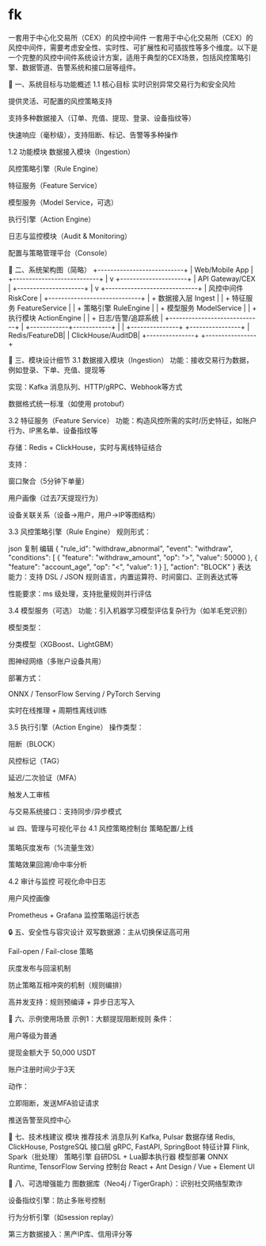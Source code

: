 # fk
一套用于中心化交易所（CEX）的风控中间件
一套用于中心化交易所（CEX）的风控中间件，需要考虑安全性、实时性、可扩展性和可插拔性等多个维度。以下是一个完整的风控中间件系统设计方案，适用于典型的CEX场景，包括风控策略引擎、数据管道、告警系统和接口层等组件。

🧠 一、系统目标与功能概述
1.1 核心目标
实时识别异常交易行为和安全风险

提供灵活、可配置的风控策略支持

支持多种数据接入（订单、充值、提现、登录、设备指纹等）

快速响应（毫秒级），支持阻断、标记、告警等多种操作

1.2 功能模块
数据接入模块（Ingestion）

风控策略引擎（Rule Engine）

特征服务（Feature Service）

模型服务（Model Service，可选）

执行引擎（Action Engine）

日志与监控模块（Audit & Monitoring）

配置与策略管理平台（Console）

🔧 二、系统架构图（简略）
               +---------------------------+
               |       Web/Mobile App      |
               +---------------------------+
                          |
                          v
                +---------------------+
                |   API Gateway/CEX   |
                +---------------------+
                          |
                          v
            +-----------------------------+
            |     风控中间件 RiskCore     |
            +-----------------------------+
            | + 数据接入层 Ingest        |
            | + 特征服务 FeatureService |
            | + 策略引擎 RuleEngine     |
            | + 模型服务 ModelService   |
            | + 执行模块 ActionEngine   |
            | + 日志/告警/追踪系统     |
            +-----------------------------+
                          |
             +------------+------------+
             |                         |
     +---------------+         +----------------+
     | Redis/FeatureDB|        | ClickHouse/AuditDB|
     +---------------+         +----------------+

🧩 三、模块设计细节
3.1 数据接入模块（Ingestion）
功能：接收交易行为数据，例如登录、下单、充值、提现等

实现：Kafka 消息队列、HTTP/gRPC、Webhook等方式

数据格式统一标准（如使用 protobuf）

3.2 特征服务（Feature Service）
功能：构造风控所需的实时/历史特征，如账户行为、IP黑名单、设备指纹等

存储：Redis + ClickHouse，实时与离线特征结合

支持：

窗口聚合（5分钟下单量）

用户画像（过去7天提现行为）

设备关联关系（设备→用户，用户→IP等图结构）

3.3 风控策略引擎（Rule Engine）
规则形式：

json
复制
编辑
{
  "rule_id": "withdraw_abnormal",
  "event": "withdraw",
  "conditions": [
    { "feature": "withdraw_amount", "op": ">", "value": 50000 },
    { "feature": "account_age", "op": "<", "value": 1 }
  ],
  "action": "BLOCK"
}
表达能力：支持 DSL / JSON 规则语言，内置运算符、时间窗口、正则表达式等

性能要求：ms 级处理，支持批量规则并行评估

3.4 模型服务（可选）
功能：引入机器学习模型评估复杂行为（如羊毛党识别）

模型类型：

分类模型（XGBoost、LightGBM）

图神经网络（多账户设备共用）

部署方式：

ONNX / TensorFlow Serving / PyTorch Serving

实时在线推理 + 周期性离线训练

3.5 执行引擎（Action Engine）
操作类型：

阻断（BLOCK）

风控标记（TAG）

延迟/二次验证（MFA）

触发人工审核

与交易系统接口：支持同步/异步模式

📊 四、管理与可视化平台
4.1 风控策略控制台
策略配置/上线

策略灰度发布（%流量生效）

策略效果回溯/命中率分析

4.2 审计与监控
可视化命中日志

用户风控画像

Prometheus + Grafana 监控策略运行状态

🔒 五、安全性与容灾设计
双写数据源：主从切换保证高可用

Fail-open / Fail-close 策略

灰度发布与回滚机制

防止策略互相冲突的机制（规则编排）

高并发支持：规则预编译 + 异步日志写入

🧪 六、示例使用场景
示例1：大额提现阻断规则
条件：

用户等级为普通

提现金额大于 50,000 USDT

账户注册时间少于3天

动作：

立即阻断，发送MFA验证请求

推送告警至风控中心

🧠 七、技术栈建议
模块	推荐技术
消息队列	Kafka, Pulsar
数据存储	Redis, ClickHouse, PostgreSQL
接口层	gRPC, FastAPI, SpringBoot
特征计算	Flink, Spark（批处理）
策略引擎	自研DSL + Lua脚本执行器
模型部署	ONNX Runtime, TensorFlow Serving
控制台	React + Ant Design / Vue + Element UI

📌 八、可选增强能力
图数据库（Neo4j / TigerGraph）：识别社交网络型欺诈

设备指纹引擎：防止多账号控制

行为分析引擎（如session replay）

第三方数据接入：黑产IP库、信用评分等

